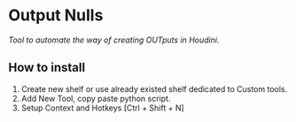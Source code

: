 Output Nulls
==========================
*Tool to automate the way of creating OUTputs in Houdini.*

## How to install
1. Create new shelf or use already existed shelf dedicated to Custom tools.
2. Add New Tool, copy paste python script.
3. Setup Context and Hotkeys [Ctrl + Shift + N]
